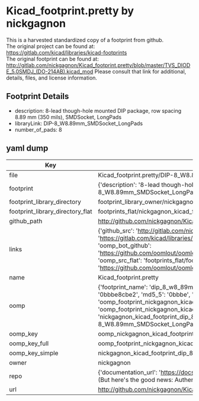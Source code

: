 # Kicad_footprint.pretty by nickgagnon  
This is a harvested standardized copy of a footprint from github.  
The original project can be found at:  
https://gitlab.com/kicad/libraries/kicad-footprints  
The original footprint can be found at:
http://gitlab.com/nickgagnon/Kicad_footprint.pretty/blob/master/TVS_DIODE_5.0SMDJ_(DO-214AB).kicad_mod
Please consult that link for additional, details, files, and license information.  
## Footprint Details
* description: 8-lead though-hole mounted DIP package, row spacing 8.89 mm (350 mils), SMDSocket, LongPads  
* libraryLink: DIP-8_W8.89mm_SMDSocket_LongPads  
* number_of_pads: 8  
## yaml dump  
| Key | Value |  
| --- | --- |  
| file | Kicad_footprint.pretty/DIP-8_W8.89mm_SMDSocket_LongPads.kicad_mod |  
| footprint | {'description': '8-lead though-hole mounted DIP package, row spacing 8.89 mm (350 mils), SMDSocket, LongPads', 'libraryLink': 'DIP-8_W8.89mm_SMDSocket_LongPads', 'number_of_pads': 8} |  
| footprint_library_directory | footprint_library_owner/nickgagnon_Kicad_footprint.pretty |  
| footprint_library_directory_flat | footprints_flat/nickgagnon_kicad_footprint_dip_8_w8_89mm_smdsocket_longpads/working |  
| github_path | http://github.com/nickgagnon/Kicad_footprint.pretty/blob/master/DIP-8_W8.89mm_SMDSocket_LongPads.kicad_mod |  
| links | {'github_src': 'http://gitlab.com/nickgagnon/Kicad_footprint.pretty/blob/master/TVS_DIODE_5.0SMDJ_(DO-214AB).kicad_mod', 'github_src_repo': 'https://gitlab.com/kicad/libraries/kicad-footprints', 'oomp_bot': 'footprints/nickgagnon_kicad_footprint_dip_8_w8_89mm_smdsocket_longpads/working', 'oomp_bot_github': 'https://github.com/oomlout/oomlout_oomp_footprint_bot/tree/main/footprints/nickgagnon_kicad_footprint_dip_8_w8_89mm_smdsocket_longpads/working', 'oomp_src_flat': 'footprints_flat/footprints_flat/nickgagnon_kicad_footprint_dip_8_w8_89mm_smdsocket_longpads/working', 'oomp_src_flat_github': 'https://github.com/oomlout/oomlout_oomp_footprint_src/tree/main/footprints_flat/nickgagnon_kicad_footprint_dip_8_w8_89mm_smdsocket_longpads/working'} |  
| name | Kicad_footprint.pretty |  
| oomp | {'footprint_name': 'dip_8_w8_89mm_smdsocket_longpads', 'library_name': 'kicad_footprint', 'md5': '0bbbe8cbe2ad966b5ae9698b875e642a', 'md5_10': '0bbbe8cbe2', 'md5_5': '0bbbe', 'md5_6': '0bbbe8', 'oomp_key': 'oomp_nickgagnon_kicad_footprint_dip_8_w8_89mm_smdsocket_longpads', 'oomp_key_extra': 'oomp_footprint_nickgagnon_kicad_footprint_dip_8_w8_89mm_smdsocket_longpads', 'oomp_key_full': 'oomp_footprint_nickgagnon_kicad_footprint_dip_8_w8_89mm_smdsocket_longpads_0bbbe8', 'oomp_key_simple': 'nickgagnon_kicad_footprint_dip_8_w8_89mm_smdsocket_longpads', 'original_filename': 'Kicad_footprint.pretty/DIP-8_W8.89mm_SMDSocket_LongPads.kicad_mod', 'owner_name': 'nickgagnon'} |  
| oomp_key | oomp_nickgagnon_kicad_footprint_dip_8_w8_89mm_smdsocket_longpads |  
| oomp_key_full | oomp_footprint_nickgagnon_kicad_footprint_dip_8_w8_89mm_smdsocket_longpads |  
| oomp_key_simple | nickgagnon_kicad_footprint_dip_8_w8_89mm_smdsocket_longpads |  
| owner | nickgagnon |  
| repo | {'documentation_url': 'https://docs.github.com/rest/overview/resources-in-the-rest-api#rate-limiting', 'message': "API rate limit exceeded for 84.66.173.59. (But here's the good news: Authenticated requests get a higher rate limit. Check out the documentation for more details.)"} |  
| url | http://github.com/nickgagnon/Kicad_footprint.pretty |  

